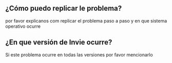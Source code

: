 ## ¿Cómo puedo replicar le problema?
por favor explicanos com replicar el problema paso a paso y en que sistema operativo ocurre
## ¿En que versión de Invie ocurre?
Si este problema ocurre en todas las versiones por favor mencionarlo

